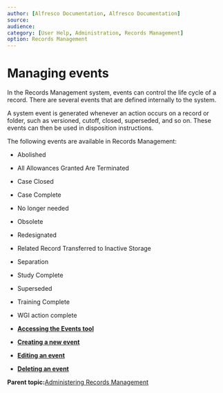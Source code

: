 ```yaml
---
author: [Alfresco Documentation, Alfresco Documentation]
source: 
audience: 
category: [User Help, Administration, Records Management]
option: Records Management
---
```


# Managing events

In the Records Management system, events can control the life cycle of a record. There are several events that are defined internally to the system.

A system event is generated whenever an action occurs on a record or folder, such as versioned, cutoff, closed, superseded, and so on. These events can then be used in disposition instructions.

The following events are available in Records Management:

-   Abolished
-   All Allowances Granted Are Terminated
-   Case Closed
-   Case Complete
-   No longer needed
-   Obsolete
-   Redesignated
-   Related Record Transferred to Inactive Storage
-   Separation
-   Study Complete
-   Superseded
-   Training Complete
-   WGI action complete

-   **[Accessing the Events tool](../tasks/rm-events-access.md)**  

-   **[Creating a new event](../tasks/rm-events-add.md)**  

-   **[Editing an event](../tasks/rm-events-edit.md)**  

-   **[Deleting an event](../tasks/rm-events-delete.md)**  


**Parent topic:**[Administering Records Management](../concepts/rm-admin-intro.md)

